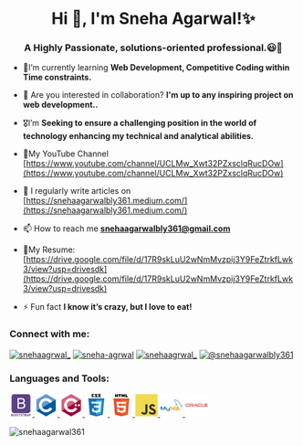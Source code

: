 <h1 align="center">Hi 👋, I'm Sneha Agarwal!✨</h1>
<h3 align="center">A Highly Passionate, solutions-oriented professional.😃🌈</h3>

- 🎯I’m currently learning **Web Development, Competitive Coding within Time constraints.**

- 🌈 Are you interested in collaboration? **I'm up to any inspiring project on web development..**

- 🎖️I’m **Seeking to ensure a challenging position in the world of technology enhancing my technical and analytical abilities.**

- 🎥My YouTube Channel [https://www.youtube.com/channel/UCLMw_Xwt32PZxsclqRucDOw](https://www.youtube.com/channel/UCLMw_Xwt32PZxsclqRucDOw)

- 📝 I regularly write articles on [https://snehaagarwalbly361.medium.com/](https://snehaagarwalbly361.medium.com/)

- 📫 How to reach me **snehaagarwalbly361@gmail.com**

- 🌟My Resume: [https://drive.google.com/file/d/17R9skLuU2wNmMvzpij3Y9FeZtrkfLwk3/view?usp=drivesdk](https://drive.google.com/file/d/17R9skLuU2wNmMvzpij3Y9FeZtrkfLwk3/view?usp=drivesdk)

- ⚡ Fun fact **I know it’s crazy, but I love to eat!**

<h3 align="left">Connect with me:</h3>
<p align="left">
<a href="https://twitter.com/snehaagrwal_" target="blank"><img align="center" src="https://raw.githubusercontent.com/rahuldkjain/github-profile-readme-generator/neutral-icons/src/images/icons/Social/twitter.svg" alt="snehaagrwal_" height="30" width="40" /></a>
<a href="https://linkedin.com/in/sneha-agrwal" target="blank"><img align="center" src="https://raw.githubusercontent.com/rahuldkjain/github-profile-readme-generator/neutral-icons/src/images/icons/Social/linked-in-alt.svg" alt="sneha-agrwal" height="30" width="40" /></a>
<a href="https://instagram.com/snehaagrwal_" target="blank"><img align="center" src="https://raw.githubusercontent.com/rahuldkjain/github-profile-readme-generator/neutral-icons/src/images/icons/Social/instagram.svg" alt="snehaagrwal_" height="30" width="40" /></a>
<a href="https://medium.com/@snehaagarwalbly361" target="blank"><img align="center" src="https://raw.githubusercontent.com/rahuldkjain/github-profile-readme-generator/neutral-icons/src/images/icons/Social/medium.svg" alt="@snehaagarwalbly361" height="30" width="40" /></a>
</p>

<h3 align="left">Languages and Tools:</h3>
<p align="left"> <a href="https://getbootstrap.com" target="_blank"> <img src="https://raw.githubusercontent.com/devicons/devicon/master/icons/bootstrap/bootstrap-plain-wordmark.svg" alt="bootstrap" width="40" height="40"/> </a> <a href="https://www.cprogramming.com/" target="_blank"> <img src="https://raw.githubusercontent.com/devicons/devicon/master/icons/c/c-original.svg" alt="c" width="40" height="40"/> </a> <a href="https://www.w3schools.com/cpp/" target="_blank"> <img src="https://raw.githubusercontent.com/devicons/devicon/master/icons/cplusplus/cplusplus-original.svg" alt="cplusplus" width="40" height="40"/> </a> <a href="https://www.w3schools.com/css/" target="_blank"> <img src="https://raw.githubusercontent.com/devicons/devicon/master/icons/css3/css3-original-wordmark.svg" alt="css3" width="40" height="40"/> </a> <a href="https://www.w3.org/html/" target="_blank"> <img src="https://raw.githubusercontent.com/devicons/devicon/master/icons/html5/html5-original-wordmark.svg" alt="html5" width="40" height="40"/> </a> <a href="https://developer.mozilla.org/en-US/docs/Web/JavaScript" target="_blank"> <img src="https://raw.githubusercontent.com/devicons/devicon/master/icons/javascript/javascript-original.svg" alt="javascript" width="40" height="40"/> </a> <a href="https://www.mysql.com/" target="_blank"> <img src="https://raw.githubusercontent.com/devicons/devicon/master/icons/mysql/mysql-original-wordmark.svg" alt="mysql" width="40" height="40"/> </a> <a href="https://www.oracle.com/" target="_blank"> <img src="https://raw.githubusercontent.com/devicons/devicon/master/icons/oracle/oracle-original.svg" alt="oracle" width="40" height="40"/> </a> </p>

<p><img align="center" src="https://github-readme-stats.vercel.app/api/top-langs?username=snehaagarwal361&show_icons=true&locale=en&layout=compact" alt="snehaagarwal361" /></p>
